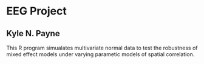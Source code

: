 # EEG Project
## Kyle N. Payne

This R program simualates multivariate normal data to test the robustness of mixed effect models under varying parametic 
models of spatial correlation.

